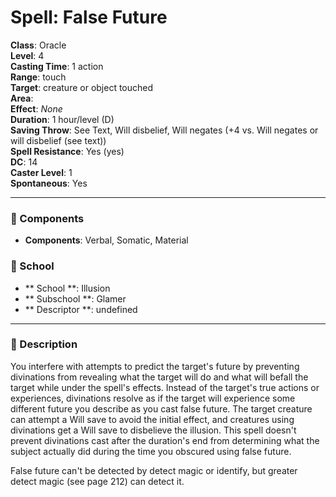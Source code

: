 
# Spell: False Future
**Class**: Oracle  
**Level**: 4  
**Casting Time**: 1 action  
**Range**: touch  
**Target**: creature or object touched  
**Area**:   
**Effect**: _None_  
**Duration**: 1 hour/level (D)  
**Saving Throw**: See Text, Will disbelief, Will negates (+4 vs. Will negates or will disbelief (see text))  
**Spell Resistance**: Yes (yes)  
**DC**: 14  
**Caster Level**: 1  
**Spontaneous**: Yes

---

### 🔮 Components
- **Components**: Verbal, Somatic, Material

### 🏫 School
- ** School **: Illusion
- ** Subschool **: Glamer
- ** Descriptor **: undefined
---

### 📜 Description
You interfere with attempts to predict the target's future by preventing divinations from revealing what the target will do and what will befall the target while under the spell's effects. Instead of the target's true actions or experiences, divinations resolve as if the target will experience some different future you describe as you cast false future. The target creature can attempt a Will save to avoid the initial effect, and creatures using divinations get a Will save to disbelieve the illusion. This spell doesn't prevent divinations cast after the duration's end from determining what the subject actually did during the time you obscured using false future.

False future can't be detected by detect magic or identify, but greater detect magic (see page 212) can detect it.
